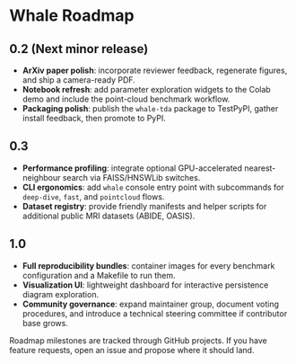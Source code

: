 # Whale Roadmap

## 0.2 (Next minor release)

- **ArXiv paper polish**: incorporate reviewer feedback, regenerate figures, and ship a camera-ready PDF.
- **Notebook refresh**: add parameter exploration widgets to the Colab demo and include the point-cloud benchmark workflow.
- **Packaging polish**: publish the `whale-tda` package to TestPyPI, gather install feedback, then promote to PyPI.

## 0.3

- **Performance profiling**: integrate optional GPU-accelerated nearest-neighbour search via FAISS/HNSWLib switches.
- **CLI ergonomics**: add `whale` console entry point with subcommands for `deep-dive`, `fast`, and `pointcloud` flows.
- **Dataset registry**: provide friendly manifests and helper scripts for additional public MRI datasets (ABIDE, OASIS).

## 1.0

- **Full reproducibility bundles**: container images for every benchmark configuration and a Makefile to run them.
- **Visualization UI**: lightweight dashboard for interactive persistence diagram exploration.
- **Community governance**: expand maintainer group, document voting procedures, and introduce a technical steering committee if contributor base grows.

Roadmap milestones are tracked through GitHub projects. If you have feature requests, open an issue and propose where it should land.
